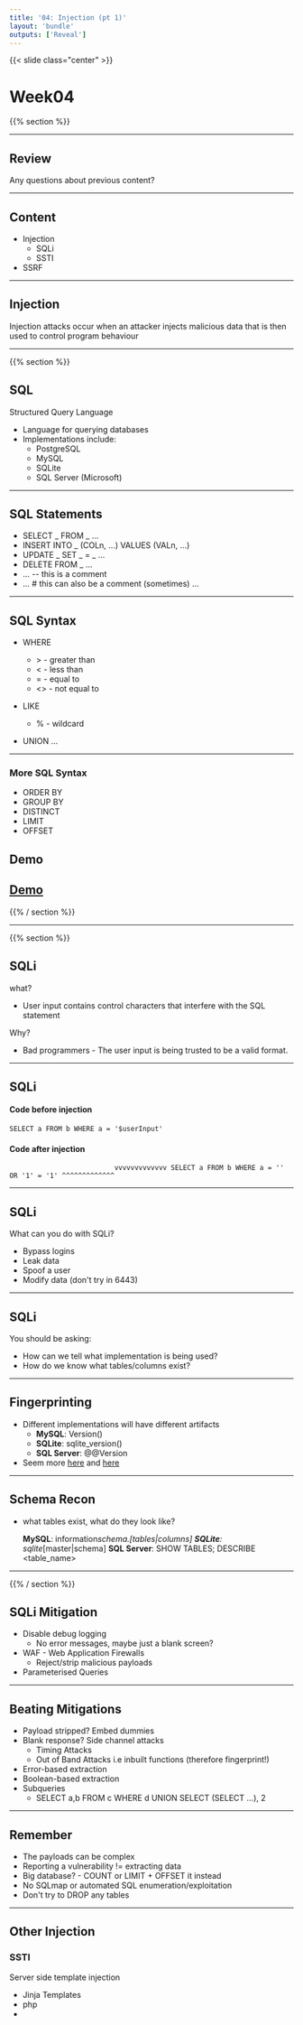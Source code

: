 ```yaml
---
title: '04: Injection (pt 1)'
layout: 'bundle'
outputs: ['Reveal']
---
```


{{< slide class="center" >}}

# Week04

{{% section %}}

---

## Review

Any questions about previous content?

---

## Content

-   Injection
    -   SQLi
    -   SSTI
-   SSRF

---

## Injection

Injection attacks occur when an attacker injects malicious data that is then used to control program behaviour

---

{{% section %}}

## SQL

Structured Query Language

-   Language for querying databases
-   Implementations include:
    -   PostgreSQL
    -   MySQL
    -   SQLite
    -   SQL Server (Microsoft)

---

## SQL Statements

-   SELECT _ FROM _ ...
-   INSERT INTO \_ (COLn, ...) VALUES (VALn, ...)
-   UPDATE _ SET _ = \_ ...
-   DELETE FROM \_ ...
-   ... -- this is a comment
-   ... # this can also be a comment (sometimes)
    …

---

## SQL Syntax

-   WHERE

    -   \> - greater than
    -   < - less than
    -   = - equal to
    -   <> - not equal to

-   LIKE
    -   % - wildcard
-   UNION
    ...

---

### More SQL Syntax

-   ORDER BY
-   GROUP BY
-   DISTINCT
-   LIMIT
-   OFFSET

## Demo

## [Demo](https://www.w3schools.com/sql/trysql.asp?filename=trysql_asc)

{{% / section %}}

---

{{% section %}}

## SQLi

what?

-   User input contains control characters that interfere with the SQL statement

Why?

-   Bad programmers - The user input is being trusted to be a valid format.

---

## SQLi

#### Code before injection

`SELECT a FROM b WHERE a = '$userInput'`

#### Code after injection

`                          vvvvvvvvvvvvv
SELECT a FROM b WHERE a = '' OR '1' = '1'
                           ^^^^^^^^^^^^^`

---

## SQLi

What can you do with SQLi?

-   Bypass logins
-   Leak data
-   Spoof a user
-   Modify data (don't try in 6443)

---

## SQLi

You should be asking:

-   How can we tell what implementation is being used?
-   How do we know what tables/columns exist?

---

## Fingerprinting

-   Different implementations will have different artifacts
    -   **MySQL**: Version()
    -   **SQLite**: sqlite_version()
    -   **SQL Server**: @@Version
-   Seem more [here](https://www.sqlinjection.net/database-fingerprinting/) and [here](https://portswigger.net/web-security/sql-injection/examining-the-database)

---

## Schema Recon

-   what tables exist, what do they look like?

    **MySQL**: information*schema.[tables|columns]
    **SQLite**: sqlite*[master|schema]
    **SQL Server**: SHOW TABLES; DESCRIBE <table_name>

---

{{% / section %}}

## SQLi Mitigation

-   Disable debug logging
    -   No error messages, maybe just a blank screen?
-   WAF - Web Application Firewalls
    -   Reject/strip malicious payloads
-   Parameterised Queries

---

## Beating Mitigations

-   Payload stripped? Embed dummies
-   Blank response? Side channel attacks
    -   Timing Attacks
    -   Out of Band Attacks i.e inbuilt functions (therefore fingerprint!)
-   Error-based extraction
-   Boolean-based extraction
-   Subqueries
    -   SELECT a,b FROM c WHERE d UNION SELECT (SELECT ...), 2

---

## Remember

-   The payloads can be complex
-   Reporting a vulnerability != extracting data
-   Big database? - COUNT or LIMIT + OFFSET it instead
-   No SQLmap or automated SQL enumeration/exploitation
-   Don't try to DROP any tables

---

## Other Injection

### SSTI

Server side template injection

-   Jinja Templates
-   php
-
